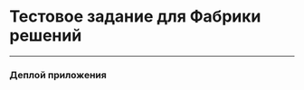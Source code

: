 Тестовое задание для Фабрики решений
====================================
-----------------------------------
### Деплой приложения

